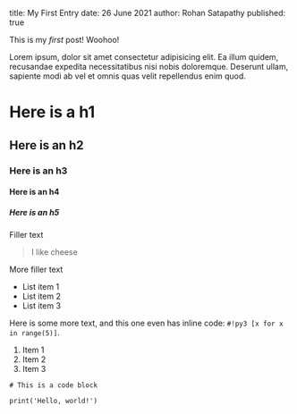 title: My First Entry
date: 26 June 2021
author: Rohan Satapathy
published: true


This is my *first* post! Woohoo!

Lorem ipsum, dolor sit amet consectetur adipisicing elit. Ea illum quidem, recusandae expedita necessitatibus nisi nobis doloremque. Deserunt ullam, sapiente modi ab vel et omnis quas velit repellendus enim quod.

# Here is a h1

## Here is an h2

### Here is an h3

#### Here is an h4

##### Here is an h5

Filler text

> I like cheese

More filler text

- List item 1
- List item 2
- List item 3

Here is some more text, and this one even has inline code: `#!py3 [x for x in range(5)]`.

1. Item 1
2. Item 2
3. Item 3

```{ .python }
# This is a code block

print('Hello, world!')
```